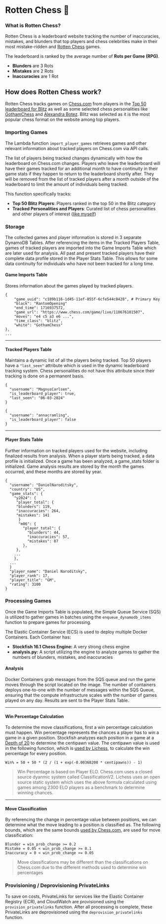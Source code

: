 # Rotten Chess 🤢
### What is Rotten Chess?
Rotten Chess is a leaderboard website tracking the number of inaccuracies, mistakes, and blunders that top players and chess celebrities make in their most mistake-ridden and <ins>Rotten Chess</ins> games.

The leaderboard is ranked by the average number of **Rots per Game (RPG)**.
- **Blunders** are 3 Rots
- **Mistakes** are 2 Rots
- **Inaccuracies** are 1 Rot


## How does Rotten Chess work?
Rotten Chess tracks games on <ins>Chess.com</ins> from players in the <ins>Top 50 leaderboard for Blitz</ins> as well as some selected chess personalities like [GothamChess](https://www.youtube.com/channel/UCQHX6ViZmPsWiYSFAyS0a3Q) and [Alexandra Botez](https://www.youtube.com/channel/UCAn8NrZ-J4CRfwodajqFYoQ).
Blitz was selected as it is the most popular chess format on the website among top players.

### Importing Games
The Lambda function `import_player_games` retrieves games and other relevant information about tracked players on Chess.com via API calls. 

The list of players being tracked changes dynamically with how the leaderboard on Chess.com changes. Players who leave the leaderboard will have their games tracked for an additional month to have continuity in their game stats if they happen to return to the leaderboard shortly after. They will be removed from the list of tracked players after a month outside of the leaderboard to limit the amount of individuals being tracked.

This function specifically tracks:
- **Top 50 Blitz Players**: Players ranked in the top 50 in the Blitz category
- **Tracked Personalities and Players**: Curated list of chess personalities and other players of interest ([like myself](https://www.chess.com/member/markoj000))

### Storage
The collected games and player information is stored in 3 separate DynamoDB Tables. After referencing the items in the Tracked Players Table, games of tracked players are imported into the Game Imports Table which are later used for analysis. All past and present tracked players have their complete data profile stored in the Player Stats Table. This allows for some data continuity for individuals who have not been tracked for a long time.

#### Game Imports Table
Stores information about the games played by tracked players.

```
{
    "game_uuid": "c189b116-1d45-11ef-855f-6cfe544c0428", # Primary Key
    "black": "RantomOpening"
    "end_time": 1716937572,
    "game_url": "https://www.chess.com/game/live/110676101507", 
    "moves": "e4 c5 a3 e6 ...",
    "time_class": "blitz",
    "white": "GothamChess"
},
...
```
---
#### Tracked Players Table
Maintains a dynamic list of all the players being tracked. Top 50 players have a `"last_seen"` attribute which is used in the dynamic leaderboard tracking system.
Chess personalities do not have this attribute since their tracking is done on a permanent basis.
```
{
  "username": "MagnusCarlsen",
  "is_leaderboard_player": true,
  "last_seen": "06-03-2024"
}
```
```
{
  "username": "annacramling",
  "is_leaderboard_player": false
}
```
---
#### Player Stats Table
Further information on tracked players used for the website, including finalized results from analysis. When a player starts being tracked, a data profile is initialized. Once a game has been analyzed, a game_stats folder is initialized. Game analysis results are stored by the month the games occurred, and these months are stored by year. 
```
{
  "username": "DanielNaroditsky",
  "country": "US",
  "game_stats": {
    "y2024": {
     "player_total": {
     "blunders": 119,
     "inaccuracies": 264,
     "mistakes": 141
      }
      "m06": {
        "player_total": {
          "blunders": 44,
          "inaccuracies": 57,
          "mistakes": 87
        },
     },
    ...
    },
  ...
  }
  "player_name": "Daniel Naroditsky",
  "player_rank": 17,
  "player_title": "GM",
  "rating": 3100
}
```
### Processing Games
Once the Game Imports Table is populated, the Simple Queue Service (SQS) is utilized to gather games in batches using the `enqueue_dynamodb_items` function to prepare games for processing.

The Elastic Container Service (ECS) is used to deploy multiple Docker Containers. Each Container has:
- **Stockfish 16.1 Chess Engine:** A very strong chess engine
- **analysis.py:** A script utilizing the engine to analyze games to gather the numbers of blunders, mistakes, and inaccuracies

#### Analysis
Docker Containers grab messages from the SQS queue and run the game moves through the script located on the image.
The number of containers deploys one-to-one with the number of messages within the SQS Queue, ensuring that the compute infrastructure scales with the number of games played on any day.
Results are sent to the Player Stats Table.

---
#### Win Percentage Calculation
To determine the move classifications, first a win percentage calculation must happen. Win percentage represents the chances a player has to win a game in a given position. Stockfish analyzes each position in a game at a <ins>Depth of 20</ins> to determine the centipawn value. The centipawn value is used in the following function, which is [used by Lichess](https://lichess.org/page/accuracy), to calculate the win percentage for every position.
```
Win% = 50 + 50 * (2 / (1 + exp(-0.00368208 * centipawns)) - 1)
```
> Win Percentage is based on Player ELO. Chess.com uses a closed source dyanmic system called ClassificationV2. Lichess uses an open source static system which uses the above formula calculated using games among 2300 ELO players as a benchmark to determine winning chances.

---
#### Move Classification
By referencing the change in percentage value between positions, we can determine what the move leading to a position is classified as. The following bounds, which are the same bounds [used by Chess.com](https://support.chess.com/en/articles/8572705-how-are-moves-classified-what-is-a-blunder-or-brilliant-and-etc), are used for move classification:

```
Blunder = win_prob_change >= 0.2        
Mistake = 0.05 < win_prob_change >= 0.1
Inaccuracy = 0 < win_prob_change >= 0.05
```
> Move classifications may be different than the classifications on Chess.com due to the different methods used to determine win percentages
### Provisioning / Deprovisioning PrivateLinks
To save on costs, PrivateLinks for services like the Elastic Container Registry (ECR), and CloudWatch are provisioned using the `provision_privatelinks` function. After all processing is complete, these PrivateLinks are deprovisioned using the `deprovision_privatelinks` function.



